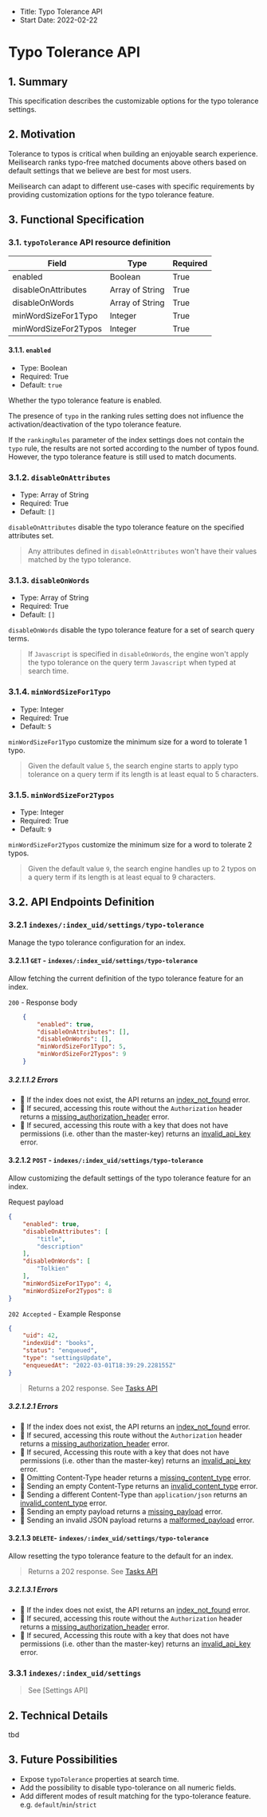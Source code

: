 - Title: Typo Tolerance API
- Start Date: 2022-02-22

# Typo Tolerance API

## 1. Summary

This specification describes the customizable options for the typo tolerance settings.

## 2. Motivation

Tolerance to typos is critical when building an enjoyable search experience. Meilisearch ranks typo-free matched documents above others based on default settings that we believe are best for most users.

Meilisearch can adapt to different use-cases with specific requirements by providing customization options for the typo tolerance feature.

## 3. Functional Specification

### 3.1. `typoTolerance` API resource definition

| Field                | Type            | Required |
|----------------------|-----------------|----------|
| enabled              | Boolean         | True     |
| disableOnAttributes  | Array of String | True     |
| disableOnWords       | Array of String | True     |
| minWordSizeFor1Typo  | Integer         | True     |
| minWordSizeFor2Typos | Integer         | True     |


#### 3.1.1. `enabled`

- Type: Boolean
- Required: True
- Default: `true`

Whether the typo tolerance feature is enabled.

The presence of `typo` in the ranking rules setting does not influence the activation/deactivation of the typo tolerance feature.

If the `rankingRules` parameter of the index settings does not contain the `typo` rule, the results are not sorted according to the number of typos found. However, the typo tolerance feature is still used to match documents.

### 3.1.2. `disableOnAttributes`

- Type: Array of String
- Required: True
- Default: `[]`

`disableOnAttributes` disable the typo tolerance feature on the specified attributes set.

> Any attributes defined in `disableOnAttributes` won't have their values matched by the typo tolerance.


### 3.1.3. `disableOnWords`

- Type: Array of String
- Required: True
- Default: `[]`

`disableOnWords` disable the typo tolerance feature for a set of search query terms.

> If `Javascript` is specified in `disableOnWords`, the engine won't apply the typo tolerance on the query term `Javascript` when typed at search time.

### 3.1.4. `minWordSizeFor1Typo`

- Type: Integer
- Required: True
- Default: `5`

`minWordSizeFor1Typo` customize the minimum size for a word to tolerate 1 typo.

> Given the default value `5`, the search engine starts to apply typo tolerance on a query term if its length is at least equal to 5 characters.

### 3.1.5. `minWordSizeFor2Typos`

- Type: Integer
- Required: True
- Default: `9`

`minWordSizeFor2Typos` customize the minimum size for a word to tolerate 2 typos.

> Given the default value `9`, the search engine handles up to 2 typos on a query term if its length is at least equal to 9 characters.

## 3.2. API Endpoints Definition

### 3.2.1 `indexes/:index_uid/settings/typo-tolerance`

Manage the typo tolerance configuration for an index.

#### 3.2.1.1 `GET` - `indexes/:index_uid/settings/typo-tolerance`

Allow fetching the current definition of the typo tolerance feature for an index.

`200` - Response body

```json
    {
        "enabled": true,
        "disableOnAttributes": [],
        "disableOnWords": [],
        "minWordSizeFor1Typo": 5,
        "minWordSizeFor2Typos": 9
    }
```

##### 3.2.1.1.2 Errors

- 🔴 If the index does not exist, the API returns an [index_not_found](0061-error-format-and-definitions.md#index_not_found) error.
- 🔴 If secured, accessing this route without the `Authorization` header returns a [missing_authorization_header](0061-error-format-and-definitions.md#missing_authorization_header) error.
- 🔴 If secured, accessing this route with a key that does not have permissions (i.e. other than the master-key) returns an [invalid_api_key](0061-error-format-and-definitions.md#invalid_api_key) error.

#### 3.2.1.2 `POST` - `indexes/:index_uid/settings/typo-tolerance`

Allow customizing the default settings of the typo tolerance feature for an index.

Request payload

```json
{
    "enabled": true,
    "disableOnAttributes": [
        "title",
        "description"
    ],
    "disableOnWords": [
        "Tolkien"
    ],
    "minWordSizeFor1Typo": 4,
    "minWordSizeFor2Typos": 8
}
```

`202 Accepted` - Example Response

```json
{
    "uid": 42,
    "indexUid": "books",
    "status": "enqueued",
    "type": "settingsUpdate",
    "enqueuedAt": "2022-03-01T18:39:29.228155Z"
}
```

> Returns a 202 response. See [Tasks API](0060-tasks-api.md)

##### 3.2.1.2.1 Errors

- 🔴 If the index does not exist, the API returns an [index_not_found](0061-error-format-and-definitions.md#index_not_found) error.
- 🔴 If secured, accessing this route without the `Authorization` header returns a [missing_authorization_header](0061-error-format-and-definitions.md#missing_authorization_header) error.
- 🔴 If secured, Accessing this route with a key that does not have permissions (i.e. other than the master-key) returns an [invalid_api_key](0061-error-format-and-definitions.md#invalid_api_key) error.
- 🔴 Omitting Content-Type header returns a [missing_content_type](0061-error-format-and-definitions.md#missing_content_type) error.
- 🔴 Sending an empty Content-Type returns an [invalid_content_type](0061-error-format-and-definitions.md#invalid_content_type) error.
- 🔴 Sending a different Content-Type than `application/json` returns an [invalid_content_type](0061-error-format-and-definitions.md#invalid_content_type) error.
- 🔴 Sending an empty payload returns a [missing_payload](0061-error-format-and-definitions.md#missing_payload) error.
- 🔴 Sending an invalid JSON payload returns a [malformed_payload](0061-error-format-and-definitions.md#malformed_payload) error.

#### 3.2.1.3 `DELETE`- `indexes/:index_uid/settings/typo-tolerance`

Allow resetting the typo tolerance feature to the default for an index.

> Returns a 202 response. See [Tasks API](0060-tasks-api.md)

##### 3.2.1.3.1 Errors

- 🔴 If the index does not exist, the API returns an [index_not_found](0061-error-format-and-definitions.md#index_not_found) error.
- 🔴 If secured, accessing this route without the `Authorization` header returns a [missing_authorization_header](0061-error-format-and-definitions.md#missing_authorization_header) error.
- 🔴 If secured, Accessing this route with a key that does not have permissions (i.e. other than the master-key) returns an [invalid_api_key](0061-error-format-and-definitions.md#invalid_api_key) error.

### 3.3.1 `indexes/:index_uid/settings`

> See [Settings API]

## 2. Technical Details
tbd

## 3. Future Possibilities
- Expose `typoTolerance` properties at search time.
- Add the possibility to disable typo-tolerance on all numeric fields.
- Add different modes of result matching for the typo-tolerance feature. e.g. `default`/`min`/`strict`